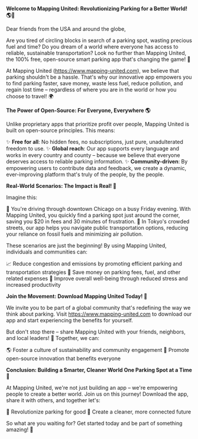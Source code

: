 **Welcome to Mapping United: Revolutionizing Parking for a Better World! 🌎🚗**

Dear friends from the USA and around the globe,

Are you tired of circling blocks in search of a parking spot, wasting precious fuel and time? Do you dream of a world where everyone has access to reliable, sustainable transportation? Look no further than Mapping United, the 100% free, open-source smart parking app that's changing the game! 🚀

At Mapping United (https://www.mapping-united.com), we believe that parking shouldn't be a hassle. That's why our innovative app empowers you to find parking faster, save money, waste less fuel, reduce pollution, and regain lost time – regardless of where you are in the world or how you choose to travel! 🌍

**The Power of Open-Source: For Everyone, Everywhere 🌎**

Unlike proprietary apps that prioritize profit over people, Mapping United is built on open-source principles. This means:

✨ **Free for all**: No hidden fees, no subscriptions, just pure, unadulterated freedom to use.
✨ **Global reach**: Our app supports every language and works in every country and county – because we believe that everyone deserves access to reliable parking information.
✨ **Community-driven**: By empowering users to contribute data and feedback, we create a dynamic, ever-improving platform that's truly of the people, by the people.

**Real-World Scenarios: The Impact is Real! 🌟**

Imagine this:

📍 You're driving through downtown Chicago on a busy Friday evening. With Mapping United, you quickly find a parking spot just around the corner, saving you $20 in fees and 30 minutes of frustration.
🚂 In Tokyo's crowded streets, our app helps you navigate public transportation options, reducing your reliance on fossil fuels and minimizing air pollution.

These scenarios are just the beginning! By using Mapping United, individuals and communities can:

📈 Reduce congestion and emissions by promoting efficient parking and transportation strategies
💸 Save money on parking fees, fuel, and other related expenses
💚 Improve overall well-being through reduced stress and increased productivity

**Join the Movement: Download Mapping United Today! 📲**

We invite you to be part of a global community that's redefining the way we think about parking. Visit https://www.mapping-united.com to download our app and start experiencing the benefits for yourself.

But don't stop there – share Mapping United with your friends, neighbors, and local leaders! 🤝 Together, we can:

🌎 Foster a culture of sustainability and community engagement
💬 Promote open-source innovation that benefits everyone

**Conclusion: Building a Smarter, Cleaner World One Parking Spot at a Time 🌟**

At Mapping United, we're not just building an app – we're empowering people to create a better world. Join us on this journey! Download the app, share it with others, and together let's:

🚀 Revolutionize parking for good
💚 Create a cleaner, more connected future

So what are you waiting for? Get started today and be part of something amazing! 🌟